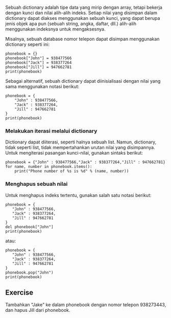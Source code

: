 Sebuah dictionary adalah tipe data yang mirip dengan array, tetapi bekerja dengan kunci dan nilai alih-alih indeks. Setiap nilai yang disimpan dalam dictionary dapat diakses menggunakan sebuah kunci, yang dapat berupa jenis objek apa pun (sebuah string, angka, daftar, dll.) alih-alih menggunakan indeksnya untuk mengaksesnya.

Misalnya, sebuah database nomor telepon dapat disimpan menggunakan dictionary seperti ini:

    phonebook = {}
    phonebook["John"] = 938477566
    phonebook["Jack"] = 938377264
    phonebook["Jill"] = 947662781
    print(phonebook)

Sebagai alternatif, sebuah dictionary dapat diinisialisasi dengan nilai yang sama menggunakan notasi berikut:

    phonebook = {
        "John" : 938477566,
        "Jack" : 938377264,
        "Jill" : 947662781
    }
    print(phonebook)

### Melakukan iterasi melalui dictionary

Dictionary dapat diiterasi, seperti halnya sebuah list. Namun, dictionary, tidak seperti list, tidak mempertahankan urutan nilai yang disimpannya. Untuk mengiterasi pasangan kunci-nilai, gunakan sintaks berikut:
    
    phonebook = {"John" : 938477566,"Jack" : 938377264,"Jill" : 947662781}
    for name, number in phonebook.items():
        print("Phone number of %s is %d" % (name, number))

### Menghapus sebuah nilai

Untuk menghapus indeks tertentu, gunakan salah satu notasi berikut:
    
    phonebook = {
       "John" : 938477566,
       "Jack" : 938377264,
       "Jill" : 947662781
    }
    del phonebook["John"]
    print(phonebook)

atau:
    
    phonebook = {
       "John" : 938477566,
       "Jack" : 938377264,
       "Jill" : 947662781
    }
    phonebook.pop("John")
    print(phonebook)


Exercise
--------

Tambahkan "Jake" ke dalam phonebook dengan nomor telepon 938273443, dan hapus Jill dari phonebook.